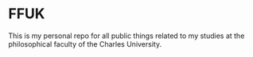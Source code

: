 # FFUK

This is my personal repo for all public things related to my studies at the philosophical faculty of the Charles University. 